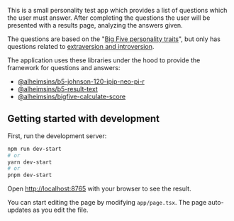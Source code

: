 This is a small personality test app which provides a list of questions which
the user must answer. After completing the questions the user will be presented
with a results page, analyzing the answers given.

The questions are based on the "[Big Five personality traits](https://en.wikipedia.org/wiki/Big_Five_personality_traits)", but only has questions related
to [extraversion and
introversion](https://en.wikipedia.org/wiki/Extraversion_and_introversion).

The application uses these libraries under the hood to provide the framework for
questions and answers:

- [@alheimsins/b5-johnson-120-ipip-neo-pi-r](https://github.com/Alheimsins/b5-johnson-120-ipip-neo-pi-r)
- [@alheimsins/b5-result-text](https://github.com/Alheimsins/b5-result-text)
- [@alheimsins/bigfive-calculate-score](https://github.com/Alheimsins/bigfive-calculate-score)

## Getting started with development

First, run the development server:

```bash
npm run dev-start
# or
yarn dev-start
# or
pnpm dev-start
```

Open [http://localhost:8765](http://localhost:8765) with your browser to see the result.

You can start editing the page by modifying `app/page.tsx`. The page auto-updates as you edit the file.

